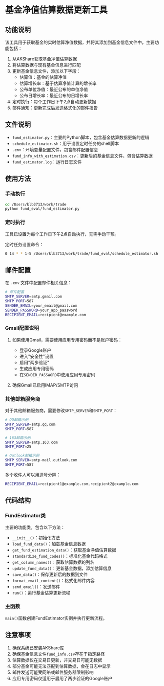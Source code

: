 # 基金净值估算数据更新工具

## 功能说明

该工具用于获取基金的实时估算净值数据，并将其添加到基金信息文件中。主要功能包括：

1. 从AKShare获取基金净值估算数据
2. 将估算数据与现有基金信息进行匹配
3. 更新基金信息文件，添加以下字段：
   - 估算值：基金的估算净值
   - 估算增长率：基于估算净值计算的增长率
   - 公布单位净值：最近公布的单位净值
   - 公布日增长率：最近公布的日增长率
4. 定时执行：每个工作日下午2点自动更新数据
5. 邮件通知：更新完成后发送格式化的邮件报告

## 文件说明

- `fund_estimator.py`：主要的Python脚本，包含基金估算数据更新的逻辑
- `schedule_estimator.sh`：用于设置定时任务的shell脚本
- `.env`：环境变量配置文件，包含邮件配置信息
- `fund_info_with_estimation.csv`：更新后的基金信息文件，包含估算数据
- `fund_estimator.log`：运行日志文件

## 使用方法

### 手动执行

```bash
cd /Users/klb3713/work/trade
python fund_eval/fund_estimator.py
```

### 定时执行

工具已设置为每个工作日下午2点自动执行，无需手动干预。

定时任务设置命令：
```bash
0 14 * * 1-5 /Users/klb3713/work/trade/fund_eval/schedule_estimator.sh
```

## 邮件配置

在 `.env` 文件中配置邮件相关信息：

```bash
# 邮件配置
SMTP_SERVER=smtp.gmail.com
SMTP_PORT=587
SENDER_EMAIL=your_email@gmail.com
SENDER_PASSWORD=your_app_password
RECIPIENT_EMAIL=recipient@example.com
```

### Gmail配置说明

1. 如果使用Gmail，需要使用应用专用密码而不是账户密码：
   - 登录Google账户
   - 进入"安全性"设置
   - 启用"两步验证"
   - 生成应用专用密码
   - 在`SENDER_PASSWORD`中使用应用专用密码

2. 确保Gmail已启用IMAP/SMTP访问

### 其他邮箱服务商

对于其他邮箱服务商，需要修改`SMTP_SERVER`和`SMTP_PORT`：

```bash
# QQ邮箱示例
SMTP_SERVER=smtp.qq.com
SMTP_PORT=587

# 163邮箱示例
SMTP_SERVER=smtp.163.com
SMTP_PORT=25

# Outlook邮箱示例
SMTP_SERVER=smtp-mail.outlook.com
SMTP_PORT=587
```

多个收件人可以用逗号分隔：
```bash
RECIPIENT_EMAIL=recipient1@example.com,recipient2@example.com
```

## 代码结构

### FundEstimator类

主要的功能类，包含以下方法：

- `__init__()`：初始化方法
- `load_fund_data()`：加载基金信息数据
- `get_fund_estimation_data()`：获取基金净值估算数据
- `standardize_fund_codes()`：标准化基金代码格式
- `get_column_names()`：获取估算数据的列名
- `update_fund_data()`：更新基金数据，添加估算信息
- `save_data()`：保存更新后的数据到文件
- `format_email_content()`：格式化邮件内容
- `send_email()`：发送邮件
- `run()`：运行基金估算更新流程

### 主函数

`main()`函数创建FundEstimator实例并执行更新流程。

## 注意事项

1. 确保系统已安装AKShare库
2. 确保基金信息文件`fund_info.csv`存在于指定路径
3. 估算数据仅在交易日更新，非交易日可能无数据
4. 部分基金可能无法匹配到估算数据，会在日志中显示
5. 邮件发送可能受网络或邮件服务器限制影响
6. 应用专用密码仅适用于启用了两步验证的Google账户